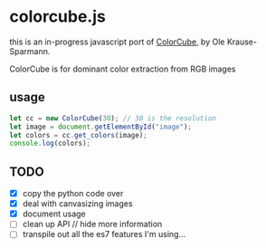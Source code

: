 # colorcube.js

this is an in-progress javascript port of [ColorCube](https://github.com/pixelogik/ColorCube), by Ole Krause-Sparmann.

ColorCube is for dominant color extraction from RGB images

## usage

```js
let cc = new ColorCube(30); // 30 is the resolution
let image = document.getElementById("image");
let colors = cc.get_colors(image);
console.log(colors);
```

## TODO

-   [x] copy the python code over
-   [x] deal with canvasizing images
-   [x] document usage
-   [ ] clean up API // hide more information
-   [ ] transpile out all the es7 features I'm using...
